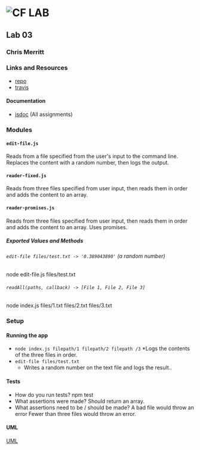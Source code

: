 ![CF](http://i.imgur.com/7v5ASc8.png) LAB
=================================================

## Lab 03

### Chris Merritt

### Links and Resources
* [repo](https://github.com/401-advanced-javascript-merritt/lab-03)
* [travis]()

#### Documentation
* [jsdoc](http://xyz.com) (All assignments)

### Modules
#### `edit-file.js`
Reads from a file specified from the user's input to the command line. Replaces the content with a random number, then logs the output.

#### `reader-fixed.js`
Reads from three files specified from user input, then reads them in order and adds the content to an array.

#### `reader-promises.js`
Reads from three files specified from user input, then reads them in order and adds the content to an array. Uses promises.


##### Exported Values and Methods

###### `edit-file files/test.txt -> '0.389043890'` (a random number)
node edit-file.js files/test.txt

###### `readAll(paths, callback) -> [File 1, File 2, File 3]`
node index.js files/1.txt files/2.txt files/3.txt


### Setup

#### Running the app
* `node index.js filepath/1 filepath/2 filepath /3`
   *Logs the contents of the three files in order.
* `edit-file files/test.txt`
  *  Writes a random number on the text file and logs the result..
  
#### Tests
* How do you run tests?
npm test
* What assertions were made?
Should return an array.
* What assertions need to be / should be made?
A bad file would throw an error
Fewer than three files would throw an error.

#### UML
[UML](lab3uml.jpg)
